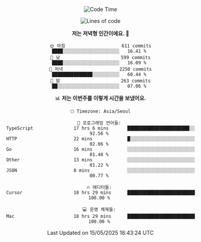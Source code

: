<div align='center'>
 
<!--START_SECTION:waka-->
![Code Time](http://img.shields.io/badge/Code%20Time-4%2C354%20hrs%2046%20mins-blue)

![Lines of code](https://img.shields.io/badge/%EC%A0%80%EB%8A%94%20%EC%97%AC%ED%83%9C%EA%B9%8C%EC%A7%80%20-1.7%20million%20%EC%A4%84%EC%9D%98%20%EC%BD%94%EB%93%9C%EB%A5%BC%20%EC%9E%91%EC%84%B1%ED%96%88%EC%96%B4%EC%9A%94.-blue)

**저는 저녁형 인간이에요. 🦉** 

```text
🌞 아침                     611 commits         ████░░░░░░░░░░░░░░░░░░░░░   16.41 % 
🌆 낮　                     599 commits         ████░░░░░░░░░░░░░░░░░░░░░   16.09 % 
🌃 저녁                     2250 commits        ███████████████░░░░░░░░░░   60.44 % 
🌙 밤　                     263 commits         ██░░░░░░░░░░░░░░░░░░░░░░░   07.06 % 
```


📊 **저는 이번주를 이렇게 시간을 보냈어요.** 

```text
🕑︎ Timezone: Asia/Seoul

💬 프로그래밍 언어들: 
TypeScript               17 hrs 6 mins       ███████████████████████░░   92.56 % 
HTTP                     22 mins             █░░░░░░░░░░░░░░░░░░░░░░░░   02.06 % 
Go                       16 mins             ░░░░░░░░░░░░░░░░░░░░░░░░░   01.48 % 
Other                    13 mins             ░░░░░░░░░░░░░░░░░░░░░░░░░   01.22 % 
JSON                     8 mins              ░░░░░░░░░░░░░░░░░░░░░░░░░   00.77 % 

🔥 에디터들: 
Cursor                   18 hrs 29 mins      █████████████████████████   100.00 % 

💻 운영 체제들: 
Mac                      18 hrs 29 mins      █████████████████████████   100.00 % 
```


 Last Updated on 15/05/2025 18:43:24 UTC
<!--END_SECTION:waka-->
 </div>
<!---
Emewjin/Emewjin is a ✨ special ✨ repository because its `README.md` (this file) appears on your GitHub profile.
You can click the Preview link to take a look at your changes.
--->
